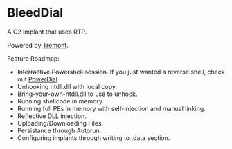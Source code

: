 # BleedDial
A C2 implant that uses RTP.

Powered by [Tremont](https://github.com/chomphuthip/tremont).

Feature Roadmap:
* ~~Interractive Powershell session.~~ If you just wanted a reverse shell, check out [PowerDial](https://github.com/chomphuthip/powerdial).
* Unhooking ntdll.dll with local copy.
* Bring-your-own-ntdll.dll to use to unhook.
* Running shellcode in memory.
* Running full PEs in memory with self-injection and manual linking.
* Reflective DLL injection.
* Uploading/Downloading Files.
* Persistance through Autorun.
* Configuring implants through writing to .data section.
